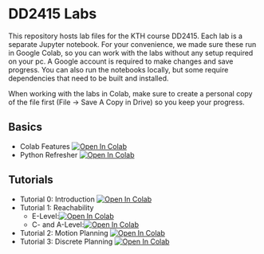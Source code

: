 # DD2415 Labs

This repository hosts lab files for the KTH course DD2415. Each lab is a separate Jupyter notebook. For your convenience, we made sure these run in Google Colab, so you can work with the labs without any setup required on your pc. A Google account is required to make changes and save progress. You can also run the notebooks locally, but some require dependencies that need to be built and installed.

When working with the labs in Colab, make sure to create a personal copy of the file first (File -> Save A Copy in Drive) so you keep your progress.

## Basics

- Colab Features [![Open In Colab](https://colab.research.google.com/assets/colab-badge.svg)](https://colab.research.google.com/notebooks/basic_features_overview.ipynb)
- Python Refresher [![Open In Colab](https://colab.research.google.com/assets/colab-badge.svg)](https://colab.research.google.com/github/cs231n/cs231n.github.io/blob/master/python-colab.ipynb)

## Tutorials
- Tutorial 0: Introduction [![Open In Colab](https://colab.research.google.com/assets/colab-badge.svg)](https://colab.research.google.com/github/KTH-RPL-Planiacs/DD2415_labs/blob/main/tut0_introduction.ipynb)
- Tutorial 1: Reachability
  - E-Level:[![Open In Colab](https://colab.research.google.com/assets/colab-badge.svg)](https://colab.research.google.com/github/KTH-RPL-Planiacs/DD2415_labs/blob/main/tut1_reachability_Elevel.ipynb)
  - C- and A-Level:[![Open In Colab](https://colab.research.google.com/assets/colab-badge.svg)](https://colab.research.google.com/github/KTH-RPL-Planiacs/DD2415_labs/blob/main/tut1_reachability_CandA.ipynb)
- Tutorial 2: Motion Planning [![Open In Colab](https://colab.research.google.com/assets/colab-badge.svg)](https://colab.research.google.com/github/KTH-RPL-Planiacs/DD2415_labs/blob/main/tut2_optimization.ipynb)
- Tutorial 3: Discrete Planning [![Open In Colab](https://colab.research.google.com/assets/colab-badge.svg)](https://colab.research.google.com/github/KTH-RPL-Planiacs/DD2415_labs/blob/main/tut3_discrete_planning_public.ipynb)
